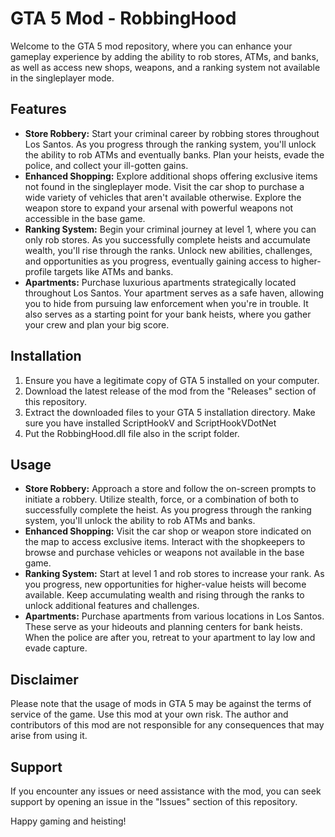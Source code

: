 <h1> GTA 5 Mod - RobbingHood</h1>

<p>Welcome to the GTA 5 mod repository, where you can enhance your gameplay experience by adding the ability to rob stores, ATMs, and banks, as well as access new shops, weapons, and a ranking system not available in the singleplayer mode.</p>

<h2>Features</h2>

<ul>
  <li><b>Store Robbery:</b> Start your criminal career by robbing stores throughout Los Santos. As you progress through the ranking system, you'll unlock the ability to rob ATMs and eventually banks. Plan your heists, evade the police, and collect your ill-gotten gains.</li>
  
  <li><b>Enhanced Shopping:</b> Explore additional shops offering exclusive items not found in the singleplayer mode. Visit the car shop to purchase a wide variety of vehicles that aren't available otherwise. Explore the weapon store to expand your arsenal with powerful weapons not accessible in the base game.</li>
  
  <li><b>Ranking System:</b> Begin your criminal journey at level 1, where you can only rob stores. As you successfully complete heists and accumulate wealth, you'll rise through the ranks. Unlock new abilities, challenges, and opportunities as you progress, eventually gaining access to higher-profile targets like ATMs and banks.</li>
  
  <li><b>Apartments:</b> Purchase luxurious apartments strategically located throughout Los Santos. Your apartment serves as a safe haven, allowing you to hide from pursuing law enforcement when you're in trouble. It also serves as a starting point for your bank heists, where you gather your crew and plan your big score.</li>
</ul>

<h2>Installation</h2>

<ol>
  <li>Ensure you have a legitimate copy of GTA 5 installed on your computer.</li>
  
  <li>Download the latest release of the mod from the "Releases" section of this repository.</li>
  
  <li>Extract the downloaded files to your GTA 5 installation directory. Make sure you have installed ScriptHookV and ScriptHookVDotNet</li>
  
  <li>Put the RobbingHood.dll file also in the script folder.</li>
</ol>

<h2>Usage</h2>

<ul>
  <li><b>Store Robbery:</b> Approach a store and follow the on-screen prompts to initiate a robbery. Utilize stealth, force, or a combination of both to successfully complete the heist. As you progress through the ranking system, you'll unlock the ability to rob ATMs and banks.</li>
  
  <li><b>Enhanced Shopping:</b> Visit the car shop or weapon store indicated on the map to access exclusive items. Interact with the shopkeepers to browse and purchase vehicles or weapons not available in the base game.</li>
  
  <li><b>Ranking System:</b> Start at level 1 and rob stores to increase your rank. As you progress, new opportunities for higher-value heists will become available. Keep accumulating wealth and rising through the ranks to unlock additional features and challenges.</li>
  
  <li><b>Apartments:</b> Purchase apartments from various locations in Los Santos. These serve as your hideouts and planning centers for bank heists. When the police are after you, retreat to your apartment to lay low and evade capture.</li>
</ul>

<h2>Disclaimer</h2>
<p>Please note that the usage of mods in GTA 5 may be against the terms of service of the game. Use this mod at your own risk. The author and contributors of this mod are not responsible for any consequences that may arise from using it.</p>
<h2>Support</h2>
<p>If you encounter any issues or need assistance with the mod, you can seek support by opening an issue in the "Issues" section of this repository.</p>
<p>Happy gaming and heisting!</p>
